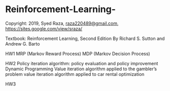 # Reinforcement-Learning-
Copyright: 2019, Syed Raza, <raza220489@gmail.com>, <https://sites.google.com/view/sraza/>

Textbook: Reinforcement Learning, Second Edition
By Richard S. Sutton and Andrew G. Barto

HW1
MRP (Markov Reward Process)
MDP (Markov Decision Process)

HW2
Policy iteration algorithm: policy evaluation and policy improvement
Dynamic Programming
Value iteration algorithm applied to the gambler’s problem 
value iteration algorithm applied to car rental optimization

HW3
